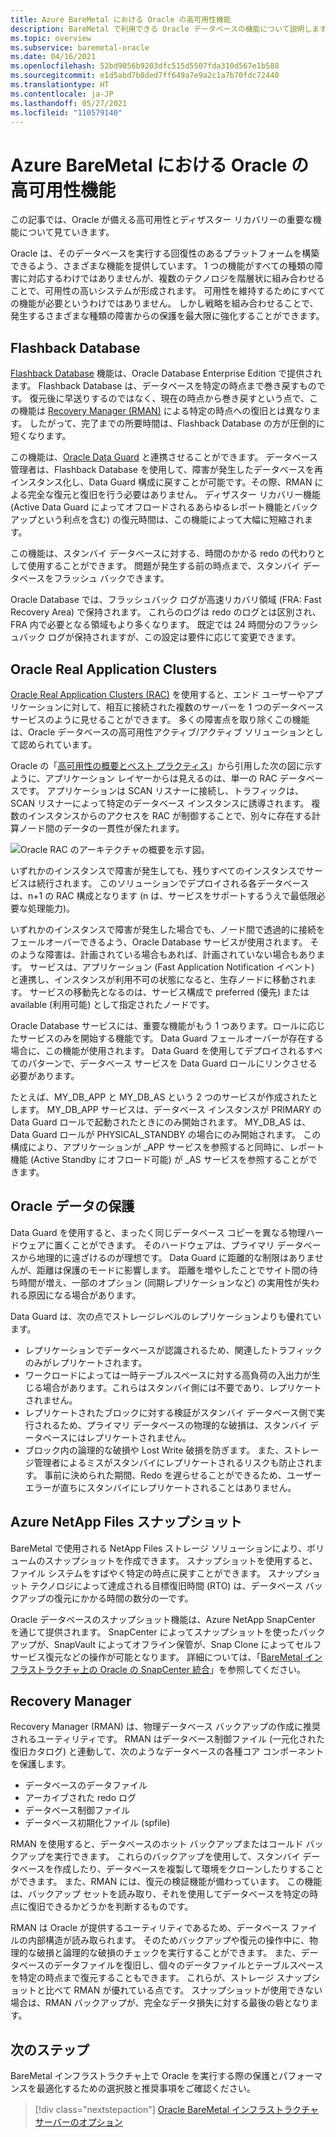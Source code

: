 ```yaml
---
title: Azure BareMetal における Oracle の高可用性機能
description: BareMetal で利用できる Oracle データベースの機能について説明します。
ms.topic: overview
ms.subservice: baremetal-oracle
ms.date: 04/16/2021
ms.openlocfilehash: 52bd9856b9203dfc515d5507fda310d567e1b588
ms.sourcegitcommit: e1d5abd7b8ded7ff649a7e9a2c1a7b70fdc72440
ms.translationtype: HT
ms.contentlocale: ja-JP
ms.lasthandoff: 05/27/2021
ms.locfileid: "110579140"
---
```

# <a name="high-availability-features-for-oracle-on-azure-baremetal"></a>Azure BareMetal における Oracle の高可用性機能

この記事では、Oracle が備える高可用性とディザスター リカバリーの重要な機能について見ていきます。

Oracle は、そのデータベースを実行する回復性のあるプラットフォームを構築できるよう、さまざまな機能を提供しています。 1 つの機能がすべての種類の障害に対応するわけではありませんが、複数のテクノロジを階層状に組み合わせることで、可用性の高いシステムが形成されます。 可用性を維持するためにすべての機能が必要というわけではありません。 しかし戦略を組み合わせることで、発生するさまざまな種類の障害からの保護を最大限に強化することができます。 

## <a name="flashback-database"></a>Flashback Database

[Flashback Database](https://docs.oracle.com/en/database/oracle/oracle-database/21/rcmrf/FLASHBACK-DATABASE.html#GUID-584AC79A-40C5-45CA-8C63-DED3BE3A4511) 機能は、Oracle Database Enterprise Edition で提供されます。 Flashback Database は、データベースを特定の時点まで巻き戻すものです。 復元後に早送りするのではなく、現在の時点から巻き戻すという点で、この機能は [Recovery Manager (RMAN)](https://docs.oracle.com/en/cloud/paas/db-backup-cloud/csdbb/performing-general-restore-and-recovery-operations.html) による特定の時点への復旧とは異なります。 したがって、完了までの所要時間は、Flashback Database の方が圧倒的に短くなります。
 
この機能は、[Oracle Data Guard](https://docs.oracle.com/en/database/oracle/oracle-database/19/sbydb/preface.html#GUID-B6209E95-9DA8-4D37-9BAD-3F000C7E3590) と連携させることができます。 データベース管理者は、Flashback Database を使用して、障害が発生したデータベースを再インスタンス化し、Data Guard 構成に戻すことが可能です。その際、RMAN による完全な復元と復旧を行う必要はありません。 ディザスター リカバリー機能 (Active Data Guard によってオフロードされるあらゆるレポート機能とバックアップという利点を含む) の復元時間は、この機能によって大幅に短縮されます。
 
この機能は、スタンバイ データベースに対する、時間のかかる redo の代わりとして使用することができます。 問題が発生する前の時点まで、スタンバイ データベースをフラッシュ バックできます。
 
Oracle Database では、フラッシュバック ログが高速リカバリ領域 (FRA: Fast Recovery Area) で保持されます。 これらのログは redo のログとは区別され、FRA 内で必要となる領域もより多くなります。 既定では 24 時間分のフラッシュバック ログが保持されますが、この設定は要件に応じて変更できます。

## <a name="oracle-real-application-clusters"></a>Oracle Real Application Clusters

[Oracle Real Application Clusters (RAC)](https://docs.oracle.com/en/database/oracle/oracle-database/19/racad/introduction-to-oracle-rac.html#GUID-5A1B02A2-A327-42DD-A1AD-20610B2A9D92) を使用すると、エンド ユーザーやアプリケーションに対して、相互に接続された複数のサーバーを 1 つのデータベース サービスのように見せることができます。 多くの障害点を取り除くこの機能は、Oracle データベースの高可用性アクティブ/アクティブ ソリューションとして認められています。

Oracle の「[高可用性の概要とベスト プラクティス](https://docs.oracle.com/en/database/oracle/oracle-database/19/haovw/ha-features.html)」から引用した次の図に示すように、アプリケーション レイヤーからは見えるのは、単一の RAC データベースです。 アプリケーションは SCAN リスナーに接続し、トラフィックは、SCAN リスナーによって特定のデータベース インスタンスに誘導されます。 複数のインスタンスからのアクセスを RAC が制御することで、別々に存在する計算ノード間のデータの一貫性が保たれます。

![Oracle RAC のアーキテクチャの概要を示す図。](media/oracle-high-availability/oracle-real-application-clusters.png)

いずれかのインスタンスで障害が発生しても、残りすべてのインスタンスでサービスは続行されます。 このソリューションでデプロイされる各データベースは、n+1 の RAC 構成となります (n は、サービスをサポートするうえで最低限必要な処理能力)。

いずれかのインスタンスで障害が発生した場合でも、ノード間で透過的に接続をフェールオーバーできるよう、Oracle Database サービスが使用されます。 そのような障害は、計画されている場合もあれば、計画されていない場合もあります。 サービスは、アプリケーション (Fast Application Notification イベント) と連携し、インスタンスが利用不可の状態になると、生存ノードに移動されます。 サービスの移動先となるのは、サービス構成で preferred (優先) または available (利用可能) として指定されたノードです。

Oracle Database サービスには、重要な機能がもう 1 つあります。ロールに応じたサービスのみを開始する機能です。 Data Guard フェールオーバーが存在する場合に、この機能が使用されます。 Data Guard を使用してデプロイされるすべてのパターンで、データベース サービスを Data Guard ロールにリンクさせる必要があります。

たとえば、MY\_DB\_APP と MY\_DB\_AS という 2 つのサービスが作成されたとします。 MY\_DB\_APP サービスは、データベース インスタンスが PRIMARY の Data Guard ロールで起動されたときにのみ開始されます。 MY\_DB\_AS は、Data Guard ロールが PHYSICAL\_STANDBY の場合にのみ開始されます。 この構成により、アプリケーションが \_APP サービスを参照すると同時に、レポート機能 (Active Standby にオフロード可能) が \_AS サービスを参照することができます。

## <a name="oracle-data-guard"></a>Oracle データの保護

Data Guard を使用すると、まったく同じデータベース コピーを異なる物理ハードウェアに置くことができます。 そのハードウェアは、プライマリ データベースから地理的に遠ざけるのが理想です。 Data Guard に距離的な制限はありませんが、距離は保護のモードに影響します。 距離を増やしたことでサイト間の待ち時間が増え、一部のオプション (同期レプリケーションなど) の実用性が失われる原因になる場合があります。

Data Guard は、次の点でストレージレベルのレプリケーションよりも優れています。

- レプリケーションでデータベースが認識されるため、関連したトラフィックのみがレプリケートされます。
- ワークロードによっては一時テーブルスペースに対する高負荷の入出力が生じる場合があります。これらはスタンバイ側には不要であり、レプリケートされません。
- レプリケートされたブロックに対する検証がスタンバイ データベース側で実行されるため、プライマリ データベースの物理的な破損は、スタンバイ データベースにはレプリケートされません。
- ブロック内の論理的な破損や Lost Write 破損を防ぎます。 また、ストレージ管理者によるミスがスタンバイにレプリケートされるリスクも防止されます。
事前に決められた期間、Redo を遅らせることができるため、ユーザー エラーが直ちにスタンバイにレプリケートされることはありません。

## <a name="azure-netapp-files-snapshots"></a>Azure NetApp Files スナップショット

BareMetal で使用される NetApp Files ストレージ ソリューションにより、ボリュームのスナップショットを作成できます。 スナップショットを使用すると、ファイル システムをすばやく特定の時点に戻すことができます。 スナップショット テクノロジによって達成される目標復旧時間 (RTO) は、データベース バックアップの復元にかかる時間の数分の一です。

Oracle データベースのスナップショット機能は、Azure NetApp SnapCenter を通じて提供されます。 SnapCenter によってスナップショットを使ったバックアップが、SnapVault によってオフライン保管が、Snap Clone によってセルフサービス復元などの操作が可能となります。 詳細については、「[BareMetal インフラストラクチャ上の Oracle の SnapCenter 統合](netapp-snapcenter-integration-oracle-baremetal.md)」を参照してください。

## <a name="recovery-manager"></a>Recovery Manager

Recovery Manager (RMAN) は、物理データベース バックアップの作成に推奨されるユーティリティです。 RMAN はデータベース制御ファイル (一元化された復旧カタログ) と連動して、次のようなデータベースの各種コア コンポーネントを保護します。

- データベースのデータファイル
- アーカイブされた redo ログ
- データベース制御ファイル
- データベース初期化ファイル (spfile)

RMAN を使用すると、データベースのホット バックアップまたはコールド バックアップを実行できます。 これらのバックアップを使用して、スタンバイ データベースを作成したり、データベースを複製して環境をクローンしたりすることができます。 また、RMAN には、復元の検証機能が備わっています。 この機能は、バックアップ セットを読み取り、それを使用してデータベースを特定の時点に復旧できるかどうかを判断するものです。

RMAN は Oracle が提供するユーティリティであるため、データベース ファイルの内部構造が読み取られます。 そのためバックアップや復元の操作中に、物理的な破損と論理的な破損のチェックを実行することができます。 また、データベースのデータファイルを復旧し、個々のデータファイルとテーブルスペースを特定の時点まで復元することもできます。 これらが、ストレージ スナップショットと比べて RMAN が優れている点です。 スナップショットが使用できない場合は、RMAN バックアップが、完全なデータ損失に対する最後の砦となります。

## <a name="next-steps"></a>次のステップ

BareMetal インフラストラクチャ上で Oracle を実行する際の保護とパフォーマンスを最適化するための選択肢と推奨事項をご確認ください。

> [!div class="nextstepaction"]
> [Oracle BareMetal インフラストラクチャ サーバーのオプション](options-considerations-high-availability.md)
